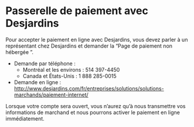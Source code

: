 # Passerelle de paiement avec DesjardinsPour accepter le paiement en ligne avec Desjardins, vous devez parler à un représentant chez Desjardins et demander la “Page de paiement non hébergée”.* Demande par téléphone :   * Montréal et les environs : 514 397-4450    * Canada et États-Unis : 1 888 285-0015* Demande en ligne :http://www.desjardins.com/fr/entreprises/solutions/solutions-marchands/paiement-internet/Lorsque votre compte sera ouvert, vous n’aurez qu’à nous transmettre vos informations de marchand et nous pourrons activer le paiement en ligne immédiatement.